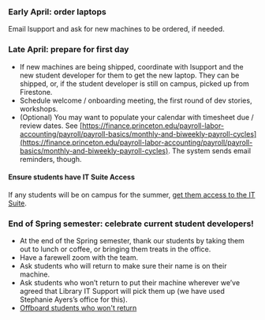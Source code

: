 ### Early April: order laptops

Email lsupport and ask for new machines to be ordered, if needed.

### Late April: prepare for first day


-   If new machines are being shipped, coordinate with lsupport and the new student developer for them to get the new laptop.  They can be shipped, or, if the student developer is still on campus, picked up from Firestone.
-   Schedule welcome / onboarding meeting, the first round of dev stories, workshops.
-   (Optional) You may want to populate your calendar with timesheet due / review dates. See [https://finance.princeton.edu/payroll-labor-accounting/payroll/payroll-basics/monthly-and-biweekly-payroll-cycles](https://finance.princeton.edu/payroll-labor-accounting/payroll/payroll-basics/monthly-and-biweekly-payroll-cycles). The system sends email reminders, though.

#### Ensure students have IT Suite Access

If any students will be on campus for the summer, [get them access to the IT Suite](../it-suite-access.md).

### End of Spring semester: celebrate current student developers!

- At the end of the Spring semester, thank our students by taking them out to lunch or coffee, or bringing them treats in the office.
- Have a farewell zoom with the team.
- Ask students who will return to make sure their name is on their machine.
- Ask students who won’t return to put their machine wherever we’ve agreed that Library IT Support will pick them up (we have used Stephanie Ayers’s office for this).
- [Offboard students who won't return](../offboarding.md)
